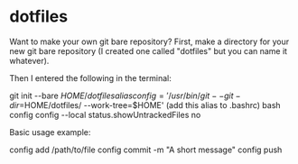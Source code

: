 # dotfiles

Want to make your own git bare repository?  First, make a directory for your new git bare repository (I created one called "dotfiles" but you can name it whatever).

Then I entered the following in the terminal:

git init --bare $HOME/dotfiles
alias config='/usr/bin/git --git-dir=$HOME/dotfiles/ --work-tree=$HOME' (add this alias to .bashrc)
bash
config config --local status.showUntrackedFiles no

Basic usage example:

config add /path/to/file
config commit -m "A short message"
config push
